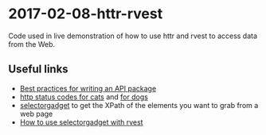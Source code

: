 # 2017-02-08-httr-rvest

Code used in live demonstration of how to use httr and rvest to access data from the Web.

## Useful links

* [Best practices for writing an API package](https://cran.r-project.org/web/packages/httr/vignettes/api-packages.html)
* [http status codes for cats](https://http.cat/) and [for dogs](https://httpstatusdogs.com/)
* [selectorgadget](http://selectorgadget.com/) to get the XPath of the elements you want to grab from a web page
* [How to use selectorgadget with rvest](https://cran.r-project.org/web/packages/rvest/vignettes/selectorgadget.html)
